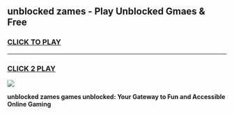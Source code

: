 
## unblocked zames - Play Unblocked Gmaes & Free
<h3>
<a href="https://news.freeplayer.one?title=unblocked_zames&ref=23F">CLICK TO PLAY</a></h3>
<hr>

<h3>
<a href="https://news.freeplayer.one?title=unblocked_zames&ref=23F">CLICK 2 PLAY</a>
  
</h3>

<a href="https://news.freeplayer.one?title=unblocked_zames&ref=23F/"><img src="https://clearcache.store/games.png"></a>


**unblocked zames games unblocked: Your Gateway to Fun and Accessible Online Gaming**

